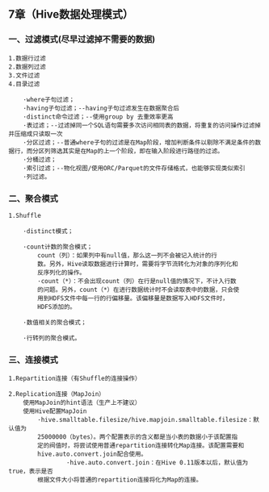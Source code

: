 ## 7章（Hive数据处理模式）

### 一、过滤模式(尽早过滤掉不需要的数据)

    1.数据行过滤
    2.数据列过滤
    3.文件过滤
    4.目录过滤
    
        ·where子句过滤；
        ·having子句过滤；--having子句过滤发生在数据聚合后
        ·distinct命令过滤；--使用group by 去重效率更高
        ·表过滤；--过滤掉同一个SQL语句需要多次访问相同表的数据，将重复的访问操作过滤掉并压缩成只读取一次
        ·分区过滤；--普通where子句的过滤是在Map阶段，增加判断条件以剔除不满足条件的数据行，而分区列筛选其实是在Map的上一个阶段，即在输入阶段进行路径的过滤。
        ·分桶过滤；
        ·索引过滤；--物化视图/使用ORC/Parquet的文件存储格式，也能够实现类似索引
        ·列过滤。

### 二、聚合模式

    1.Shuffle
    
        ·distinct模式；
        
        ·count计数的聚合模式；
            count（列）：如果列中有null值，那么这一列不会被记入统计的行
            数。另外，Hive读取数据进行计算时，需要将字节流转化为对象的序列化和
            反序列化的操作。
            ·count（*）：不会出现count（列）在行是null值的情况下，不计入行数
            的问题。另外，count（*）在进行数据统计时不会读取表中的数据，只会使
            用到HDFS文件中每一行的行偏移量。该偏移量是数据写入HDFS文件时，
            HDFS添加的。
            
        ·数值相关的聚合模式；
        
        ·行转列的聚合模式。

### 三、连接模式

    1.Repartition连接（有Shuffle的连接操作）
    
    2.Replication连接（MapJoin）
    	使用MapJoin的hint语法（生产上不建议）
    	使用Hive配置MapJoin
    	    ·hive.smalltable.filesize/hive.mapjoin.smalltable.filesize：默认值为
            25000000（bytes）。两个配置表示的含义都是当小表的数据小于该配置指
            定的阀值时，将尝试使用普通repartition连接转化Map连接。该配置需要和
            hive.auto.convert.join配合使用。
            		·hive.auto.convert.join：在Hive 0.11版本以后，默认值为true，表示是否
            根据文件大小将普通的repartition连接将化为Map的连接。